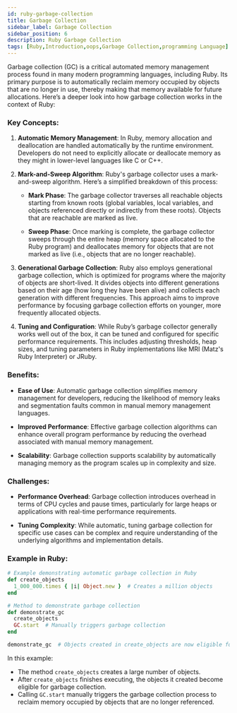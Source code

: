 ```yaml
---
id: ruby-garbage-collection
title: Garbage Collection
sidebar_label: Garbage Collection
sidebar_position: 6
description: Ruby Garbage Collection
tags: [Ruby,Introduction,oops,Garbage Collection,programming Language]
---
```


Garbage collection (GC) is a critical automated memory management process found in many modern programming languages, including Ruby. Its primary purpose is to automatically reclaim memory occupied by objects that are no longer in use, thereby making that memory available for future allocations. Here’s a deeper look into how garbage collection works in the context of Ruby:

### Key Concepts:

1. **Automatic Memory Management**: In Ruby, memory allocation and deallocation are handled automatically by the runtime environment. Developers do not need to explicitly allocate or deallocate memory as they might in lower-level languages like C or C++.

2. **Mark-and-Sweep Algorithm**: Ruby's garbage collector uses a mark-and-sweep algorithm. Here’s a simplified breakdown of this process:

   - **Mark Phase**: The garbage collector traverses all reachable objects starting from known roots (global variables, local variables, and objects referenced directly or indirectly from these roots). Objects that are reachable are marked as live.
   
   - **Sweep Phase**: Once marking is complete, the garbage collector sweeps through the entire heap (memory space allocated to the Ruby program) and deallocates memory for objects that are not marked as live (i.e., objects that are no longer reachable).

3. **Generational Garbage Collection**: Ruby also employs generational garbage collection, which is optimized for programs where the majority of objects are short-lived. It divides objects into different generations based on their age (how long they have been alive) and collects each generation with different frequencies. This approach aims to improve performance by focusing garbage collection efforts on younger, more frequently allocated objects.

4. **Tuning and Configuration**: While Ruby’s garbage collector generally works well out of the box, it can be tuned and configured for specific performance requirements. This includes adjusting thresholds, heap sizes, and tuning parameters in Ruby implementations like MRI (Matz's Ruby Interpreter) or JRuby.

### Benefits:

- **Ease of Use**: Automatic garbage collection simplifies memory management for developers, reducing the likelihood of memory leaks and segmentation faults common in manual memory management languages.

- **Improved Performance**: Effective garbage collection algorithms can enhance overall program performance by reducing the overhead associated with manual memory management.

- **Scalability**: Garbage collection supports scalability by automatically managing memory as the program scales up in complexity and size.

### Challenges:

- **Performance Overhead**: Garbage collection introduces overhead in terms of CPU cycles and pause times, particularly for large heaps or applications with real-time performance requirements.

- **Tuning Complexity**: While automatic, tuning garbage collection for specific use cases can be complex and require understanding of the underlying algorithms and implementation details.

### Example in Ruby:

```ruby
# Example demonstrating automatic garbage collection in Ruby
def create_objects
  1_000_000.times { |i| Object.new }  # Creates a million objects
end

# Method to demonstrate garbage collection
def demonstrate_gc
  create_objects
  GC.start  # Manually triggers garbage collection
end

demonstrate_gc  # Objects created in create_objects are now eligible for garbage collection
```

In this example:
- The method `create_objects` creates a large number of objects.
- After `create_objects` finishes executing, the objects it created become eligible for garbage collection.
- Calling `GC.start` manually triggers the garbage collection process to reclaim memory occupied by objects that are no longer referenced.
 